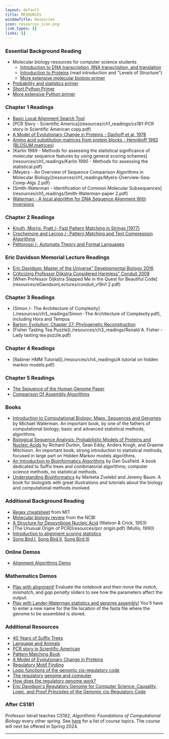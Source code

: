 ```yaml
---
layout: default
title: RESOURCES
windowTitle: Resources
icon: resources_icon.png
link_types: []
links: []
---
```


### Essential Background Reading
- Molecular biology resources for computer science students
    - [Introduction to DNA transcription, RNA transcription, and translation](https://www.khanacademy.org/science/biology/gene-expression-central-dogma/central-dogma-transcription/v/rna-transcription-and-translation)
    - [Introduction to Proteins](https://bio.libretexts.org/Bookshelves/Biochemistry/Book%3A_Biochemistry_Free_For_All_(Ahern_Rajagopal_and_Tan)/02%3A_Structure_and_Function/203%3A_Structure__Function-_Proteins_I) (read introduction and "Levels of Structure")
    - [More extensive molecular biology primer](./quicklinks/bioprimer.pdf)
- [Probability and statistics primer](resources/stats_primer.pdf)
- [Short Python Primer](https://docs.google.com/presentation/d/1FMxC25lMti8vPowQQuw1HgdwmVns6QLrAcvHuj6vJVI/edit#slide=id.p)
- [More extensive Python primer](resources/Python_Primer.pdf)

### Chapter 1 Readings
- [Basic Local Alignment Search Tool](resources/ch1_readings/Basic_local_alignment_search_tool.pdf)
- [PCR Story \- Scientific America](resources/ch1_readings/cs181-PCR story in Scientific  American  copy.pdf)
- [A Model of Evolutionary Change in Proteins - Dayhoff et al. 1978](resources/ch1_readings/dayhoffetal1978.pdf)
- [Amino acid substitution matrices from protein blocks \- Hennikoff  1992 (BLOSUM matrices)](resources/ch1_readings/Henikoff_blosum.pdf)
- [Karlin 1989 \- Methods for assessing the statistical significance of molecular sequence features by using general scoring schemes](resources/ch1_readings/Karlin 1990 - Methods for assessing the statistical.pdf)
- [Meyers \- An Overview of Sequence Comparison Algorithms in Molecular Biology](resources/ch1_readings/Myers-Overview-Seq-Comp-Algs 2.pdf)
- [Smith-Waterman \- Identification of Common Molecular Subsequences](resources/ch1_readings/Smith-Waterman-paper 2.pdf)
- [Waterman \- A local algorithm for DNA Sequence Alignment With Inversions](resources/ch1_readings/Waterman-inversions.pdf)

### Chapter 2 Readings
- [Knuth, Morris, Pratt /- Fast Pattern Matching in Strings (1977)](resources/ch2_readings/kmp_strings.pdf)
- [Crochemore and Lecroq /- Pattern Matching and Text Compression Algorithms](resources/ch2_readings/pattern_matching_book.pdf)
- [Pettorossi /- Automata Theory and Formal Languages](resources/ch2_readings/automata_theory_and_formal_languages.pdf)

### Eric Davidson Memorial Lecture Readings
- [Eric Davidson: Master of the Universe" Developmental Biology 2016](resources/EricDavidson-MasterOfTheUniverse-DevBiol2016.pdf)
- [Criticizing Professor Dijkstra Considered Harmless" Conduit 2008](resources/eDavidsonLectures/conduit_v17n2.pdf)
- [When Professor Dijkstra Slapped Me in the Quest for Beautiful Code](resources/eDavidsonLectures/conduit_v19n1 2.pdf)

### Chapter 3 Readings 
- [Simon /- The Architecture of Complexity](./resources/ch3_readings/Simon -The Architecture of Complexity.pdf), including Hora and Tempus
- [Barton: Evolution: Chapter 27: Phylogenetic Reconstruction](./resources/Barton_27.pdf)
- [Fisher Tasting Tea Puzzle](./resources/ch3_readings/Ronald A. Fisher -Lady tasting tea puzzle.pdf)

### Chapter 4 Readings 
- [Rabiner HMM Tutorial](./resources/ch4_readings/A tutorial on hidden markov models.pdf)

### Chapter 5 Readings 
- [The Sequence of the Human Genome Paper](./resources/ch5_readings/VenterIstrailetal_TheSequenceoftheHumanGenomeScience2001.pdf)
- [Comparison Of Assembly Algorithms](./resources/ch5_readings/IstrailetalWholeGenomeShotgunAssemblyAndComparisonOfHumanGenomeAssembliesPNAS2003.pdf)

### Books 
- [Introduction to Computational Biology: Maps, Sequences and Genomes](https://www.crcpress.com/Introduction-to-Computational-Biology-Maps-Sequences-and-Genomes/Waterman/p/book/9780412993916) by Michael Waterman. An important book, by one of the fathers of computational biology; basic and advanced statistical methods, algorithms.
- [Biological Sequence Analysis: Probabilistic Models of Proteins and Nucleic Acids](http://www.cambridge.org/us/academic/subjects/life-sciences/genomics-bioinformatics-and-systems-biology/biological-sequence-analysis-probabilistic-models-proteins-and-nucleic-acids?format=AR) by Richard Durbin, Sean Eddy, Anders Krogh, and Graeme Mitchison. An important book, strong introduction to statistical methods, focused in large part on Hidden Markov models algorithms.
- [An Introduction to Bioinformatics Algorithms](https://mitpress.mit.edu/books/introduction-bioinformatics-algorithms) by Dan Gusfield. A book dedicated to Suffix trees and combinatorial algorithms; computer science methods, no statistical methods.
- [Understanding Bioinformatics](http://www.garlandscience.com/product/isbn/9780815340249) by Marketa Zvelebil and Jeremy Baum. A book for biologists with great illustrations and tutorials about the biology and computational methods involved.

### Additional Background Reading
- [Regex cheatsheet](http://web.mit.edu/hackl/www/lab/turkshop/slides/regex-cheatsheet.pdf) from MIT
- [Molecular biology review](http://www.ncbi.nlm.nih.gov/Class/MLACourse/Modules/MolBioReview/index.html) from the NCBI
- [A Structure for Deoxyribose Nucleic Acid](http://www.nature.com/nature/dna50/watsoncrick.pdf) (Watson & Crick, 1953)
- [The Unusual Origin of PCR](resources/pcr origin.pdf) (Mullis, 1990)
- [Introduction to alignment scoring statistics](http://www.cs.uml.edu/~grinstei/91.510/Lectures%205-8/Introduction%20to%20Alignment%20Scoring%20Statistics.htm)
- [Song Bird I](resources/song_bird.pdf), [Song Bird II](resources/song_learning.pdf), [Song Bird III](resources/faculty_language.pdf)

### Online Demos
- [Alignment Algorithms Demo](http://drp.id.au/align/2d/AlignDemo.shtml)

### Mathematics Demos
- [Play with alignment!](resources/DynamicStringAlignment.nb) Evaluate the notebook and then move the *match*, *mismatch*, and *gap penalty* sliders to see how the parameters affect the output.
- [Play with Lander-Waterman statistics and genome assembly!](resources/assembler_changed_working.nb) You'll have to enter a new name for the file location of the fasta file where the genome to be assembled is stored.

### Additional Resources
- [40 Years of Suffix Trees](resources/1.pdf)
- [Language and Animals](resources/2.pdf)
- [PCR story in Scientific American](resources/3.pdf)
- [Pattern Matching Book](resources/4.pdf)
- [A Model of Evolutionary Change in Proteins](resources/5.pdf)
- [Regulatory Motif Finding](resources/6.ppt)
- [Logic functions of the genomic cis-regulatory code](resources/7.pdf)
- [The regulatory genome and computer](resources/8.pdf)
- [How does the regulatory genome work?](resources/9.pdf)
- [Eric Davidson's Regulatory Genome for Computer Science: Causality, Logic, and Proof Principles of the Genomic cis-Regulatory Code](resources/10.pdf)

### After CS181
Professor Istrail teaches CS182, *Algorithmic Foundations of Computational Biology* every other spring. See [here](resources/cs182.pdf) for a list of course topics. The course will next be offered in Spring 2024.

---